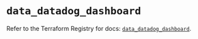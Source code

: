# `data_datadog_dashboard`

Refer to the Terraform Registry for docs: [`data_datadog_dashboard`](https://registry.terraform.io/providers/datadog/datadog/3.44.0/docs/data-sources/dashboard).
